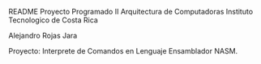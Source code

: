 README
Proyecto Programado II
Arquitectura de Computadoras
Instituto Tecnologico de Costa Rica

Alejandro Rojas Jara

Proyecto: Interprete de Comandos en Lenguaje Ensamblador NASM.
